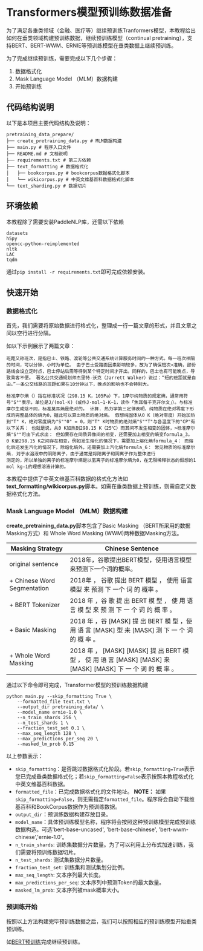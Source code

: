 # Transformers模型预训练数据准备

为了满足各垂类领域（金融、医疗等）继续预训练Tranformers模型，本教程给出如何在垂类领域构建预训练数据，继续预训练模型（continual pretraining），支持BERT、BERT-WWM、ERNIE等预训练模型在垂类数据上继续预训练。

为了完成继续预训练，需要完成以下几个步骤：

1. 数据格式化
2. Mask Language Model （MLM）数据构建
3. 开始预训练


## 代码结构说明

以下是本项目主要代码结构及说明：

```text
pretraining_data_prepare/
├── create_pretraining_data.py # MLM数据构建
├── main.py # 程序入口文件
├── README.md # 文档说明
├── requirements.txt # 第三方依赖
├── text_formatting # 数据格式化
│   ├── bookcorpus.py # bookcorpus数据格式化脚本
│   └── wikicorpus.py # 中英文维基百科数据格式化脚本
└── text_sharding.py # 数据切片
```

## 环境依赖

本教程除了需要安装PaddleNLP库，还需以下依赖

```text
datasets
h5py
opencc-python-reimplemented
nltk
LAC
tqdm
```

通过`pip install -r requirements.txt`即可完成依赖安装。

## 快速开始

### 数据格式化

首先，我们需要将原始数据进行格式化，整理成一行一篇文章的形式，并且文章之间以空行进行分隔。

如以下示例展示了两篇文章：

```text
班距又称班次，是指巴士、铁路、渡轮等公共交通系统计算服务时间的一种方式。每一班次相隔的时间，可以分钟、小时为单位。 由于巴士受路面因素影响较多，故为了确保班次>准确，部份路线会设立定时点，巴士停站后需等待到某个特定时间才开出。同样的，巴士也有可能晚点，导致乘客不便。 著名公共交通规划师杰里特-沃克（Jarrett Walker）说过：“短的班距就是自由。”一条公交线路的班距如果在10分钟以下，晚点的影响也不会特别大。  

标准摩尔熵（）指在标准状况（298.15 K，105Pa）下，1摩尔纯物质的规定熵，通常用符号"S°"表示，单位是J/(mol·K)（或作J·mol−1·K−1，读作「焦耳每千克开尔文」）。与标准
摩尔生成焓不同，标准莫耳熵是绝对的。 计算. 热力学第三定律表明，纯物质在绝对零度下形成的完整晶体的熵为0，据此可以算出物质的绝对熵。 假想纯固体从0 K（绝对零度）开始加热到"T" K，绝对零度熵为"S""0" = 0，则"T" K时物质的绝对熵"S""T"与各温度下的"CP"有以下关系： 也就是说，从0 K加热到298.15 K（25℃）而其间不发生相变的固体，>标准摩尔熵"S°"可由下式求出： 但如果存在同质异像间的相变，还需要加上相变的熵变formula_3。 0 K至298.15 K之间存在相变，例如发生熔化的情况下，需要加上熔化熵formula_4： 而熔化后还发生汽化的情况下，除熔化熵外，还需要加上汽化熵formula_6： 常见物质的标准摩尔熵. 对于水溶液中的阴阳离子，由于通常是将阳离子和阴离子作为整体进行
测定的，所以单独的离子的标准摩尔熵是以氢离子的标准摩尔熵为0，在无限稀释状态的假想的1 mol kg−1的理想溶液计算的。
```

本教程中提供了中英文维基百科数据的格式化方法如**text_formatting/wikicorpus.py**脚本。如需在垂类数据上预训练，则需自定义数据格式化方法。


### Mask Language Model （MLM）数据构建

**create_pretraining_data.py**脚本包含了Basic Masking （BERT所采用的数据Masking方式）和 Whole Word Masking (WWM)两种数据Masking方法。

| Masking Strategy | Chinese Sentence |
| ---------------- | ---------------- |
| original sentence	| 2018年，谷歌提出BERT模型，使用语言模型来预测下一个词的概率。|
| + Chinese Word Segmentation | 2018年 ， 谷歌 提出 BERT 模型 ， 使用 语言 模型 来 预测 下 一个 词 的 概率 。|
| + BERT Tokenizer  | 2018 年 ，谷 歌 提 出 BERT 模 型 ， 使 用 语 言 模 型 来 预 测 下 一 个 词 的 概 率 。|
| + Basic Masking | 2018 年 ，谷 [MASK] 提 出 BERT 模 型 ，使 用 语 言 [MASK] 型 来 [MASK] 测 下 一 个 词 的 概 率 。 |
| + Whole Word Masking | 2018 年 ， [MASK] [MASK] 提 出 BERT 模 型 ， 使 用 语 言 [MASK] [MASK] 来 [MASK] [MASK] 下 一 个 词 的 概 率 。 |


通过以下命令即可完成，Transformer模型的预训练数据构建

```shell
python main.py --skip_formatting True \
    --formatted_file text.txt \
    --output_dir pretraining_data/ \
    --model_name ernie-1.0 \
    --n_train_shards 256 \
    --n_test_shards 1 \
    --fraction_test_set 0.1 \
    --max_seq_length 128 \
    --max_predictions_per_seq 20 \
    --masked_lm_prob 0.15  
```

以上参数表示：

* `skip_formatting`：是否跳过数据格式化阶段。若`skip_formatting=True`表示您已完成垂类数据格式化；若`skip_formatting=False`表示按照本教程格式化中英文维基百科数据。
* `formatted_file`：已完成数据格式化的文件地址。
    **NOTE：** 如果`skip_formatting=False`，则无需指定`formatted_file`。程序将会自动下载维基百科和BookCorpus数据作为预训练数据。
* `output_dir`：预训练数据构建存放目录。
* `model_name`：具体预训练模型名称，程序将会按照这种预训练模型完成预训练数据构造。可选'bert-base-uncased', 'bert-base-chinese', 'bert-wwm-chinese','ernie-1.0'。
* `n_train_shards`: 训练集数据分片数量。为了可以利用上分布式加速训练，我们需要将预训练数据切片。
* `n_test_shards`: 测试集数据分片数量。
* `fraction_test_set`: 训练集和测试集划分比例。
* `max_seq_length`: 文本序列最大长度。
* `max_predictions_per_seq`: 文本序列中预测Token的最大数量。
* `masked_lm_prob`: 文本序列被mask概率大小。

### 预训练开始

按照以上方法构建完毕预训练数据之后，我们可以按照相应的预训练模型开始垂类预训练。

如[BERT预训练](../bert#执行pre-training)完成继续预训练。
